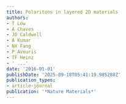 ```yaml
---
title: Polaritons in layered 2D materials
authors:
- T Low
- A Chaves
- JD Caldwell
- A Kumar
- NX Fang
- P Avouris
- TF Heinz
- ' ...'
date: '2016-01-01'
publishDate: '2025-09-18T05:41:19.985288Z'
publication_types:
- article-journal
publication: '*Nature Materials*'
---
```

